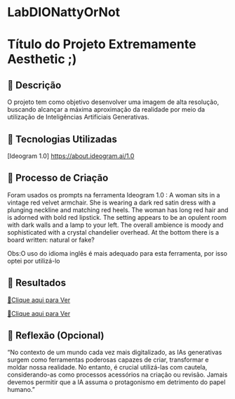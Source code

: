 # LabDIONattyOrNot

# Título do Projeto Extremamente Aesthetic ;)

## 📒 Descrição
O projeto tem como objetivo desenvolver uma imagem de alta resolução, buscando alcançar a máxima aproximação da realidade por meio da utilização de Inteligências Artificiais Generativas.

## 🤖 Tecnologias Utilizadas
[Ideogram 1.0] https://about.ideogram.ai/1.0

## 🧐 Processo de Criação
Foram usados os prompts na ferramenta Ideogram 1.0 : A woman sits in a vintage red velvet armchair. She is wearing a dark red satin dress with a plunging neckline and matching red heels. The woman has long red hair and is adorned with bold red lipstick. The setting appears to be an opulent room with dark walls and a lamp to your left. The overall ambience is moody and sophisticated with a crystal chandelier overhead. At the bottom there is a board written: natural or fake?

Obs:O uso do idioma inglês é mais adequado para esta ferramenta, por isso optei por utilizá-lo 

## 🚀 Resultados

<a href="7rPbpVdlQd2Xzpz1fw81bA.png" title="View PDF now"> 📕Clique aqui para Ver</a>

<a href="u3dpC-lBQcK8D8qvQO2lAA.png" title="View PDF now"> 📕Clique aqui para Ver</a>

## 💭 Reflexão (Opcional)
“No contexto de um mundo cada vez mais digitalizado, as IAs generativas surgem como ferramentas poderosas capazes de criar, transformar e moldar nossa realidade. No entanto, é crucial utilizá-las com cautela, considerando-as como processos acessórios na criação ou revisão. Jamais devemos permitir que a IA assuma o protagonismo em detrimento do papel humano.”
